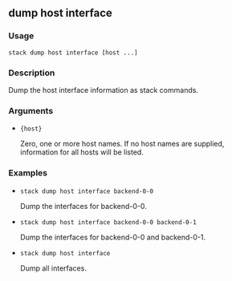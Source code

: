## dump host interface

### Usage

`stack dump host interface [host ...]`

### Description

Dump the host interface information as stack commands.

### Arguments

* `{host}`

   Zero, one or more host names. If no host names are supplied, 
	information for all hosts will be listed.


### Examples

* `stack dump host interface backend-0-0`

   Dump the interfaces for backend-0-0.

* `stack dump host interface backend-0-0 backend-0-1`

   Dump the interfaces for backend-0-0 and backend-0-1.

* `stack dump host interface`

   Dump all interfaces.



